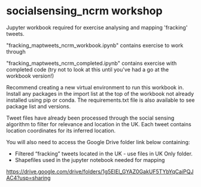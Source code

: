 # socialsensing_ncrm workshop

Jupyter workbook required for exercise analysing and mapping 'fracking' tweets.

"fracking_maptweets_ncrm_workbook.ipynb" contains exercise to work through

"fracking_maptweets_ncrm_completed.ipynb" contains exercise with completed code (try not to look at this until you've had a go at the workbook version!)

Recommend creating a new virtual environment to run this workbook in.
Install any packages in the import list at the top of the workbook not already installed using pip or conda. 
The requirements.txt file is also available to see package list and versions. 

Tweet files have already been processed through the social sensing algorithm to filter for relevance and location in the UK. Each tweet contains location coordinates for its inferred location.

You will also need to access the Google Drive folder link below containing:
- Filtered “fracking” tweets located in the UK - use files in UK Only folder.
- Shapefiles used in the jupyter notebook needed for mapping

https://drive.google.com/drive/folders/1g5EIEl_GYAZ0GakUF5TYbYqCaiPQJAC4?usp=sharing 
